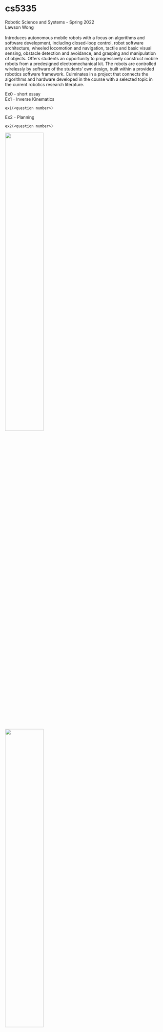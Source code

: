 # cs5335
Robotic Science and Systems - Spring 2022\
Lawson Wong\
\
Introduces autonomous mobile robots with a focus on algorithms and software development, including closed-loop control, robot software architecture, wheeled locomotion and navigation, tactile and basic visual sensing, obstacle detection and avoidance, and grasping and manipulation of objects. Offers students an opportunity to progressively construct mobile robots from a predesigned electromechanical kit. The robots are controlled wirelessly by software of the students’ own design, built within a provided robotics software framework. Culminates in a project that connects the algorithms and hardware developed in the course with a selected topic in the current robotics research literature.

Ex0 - short essay \
Ex1 - Inverse Kinematics
```
ex1(<question number>)
```
Ex2 - Planning
```
ex2(<question number>)
```
<img src=https://user-images.githubusercontent.com/83112082/158668548-3fb72662-e8ad-4322-95cb-1cd74bcbe1d1.jpg width="50%" height="50%">
<img src=https://user-images.githubusercontent.com/83112082/158668548-3fb72662-e8ad-4322-95cb-1cd74bcbe1d1.jpg width="50%" height="50%">
<p float="left">
  <img src=https://user-images.githubusercontent.com/83112082/158668548-3fb72662-e8ad-4322-95cb-1cd74bcbe1d1.jpg width="50%" height="50%" />
  <img src=https://user-images.githubusercontent.com/83112082/158668548-3fb72662-e8ad-4322-95cb-1cd74bcbe1d1.jpg width="50%" height="50%" />
</p>

Ex3 - State Estimation
```
ex3(<question number>)
```
Ex4 - State Estimation cont.
```
ex4(<question number>)
```
Ex5 - 
